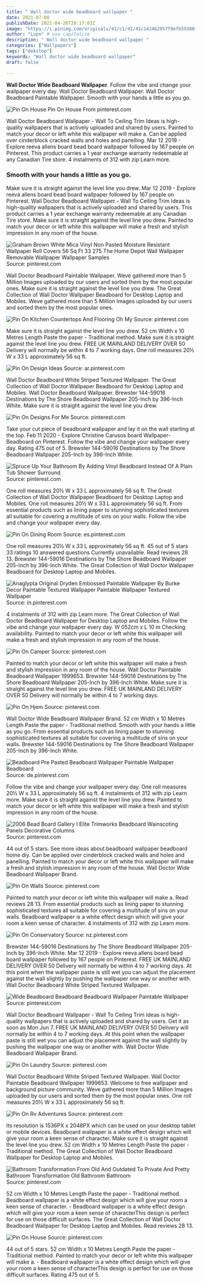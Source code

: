 ```yaml
---
title: " Wall doctor wide beadboard wallpaper "
date: 2021-07-08
publishDate: 2021-04-26T20:17:03Z
image: "https://i.pinimg.com/originals/41/c1/42/41c142462957f8efb59386f351c8796c.jpg"
author: "Lupo" # use capitalize
description: " Wall doctor wide beadboard wallpaper "
categories: ["Wallpapers"]
tags: ["dekstop"]
keywords: "Wall doctor wide beadboard wallpaper"
draft: false

---
```



**Wall Doctor Wide Beadboard Wallpaper**. Follow the vibe and change your wallpaper every day. Wall Doctor Beadboard Wallpaper. Wall Doctor Beadboard Paintable Wallpaper. Smooth with your hands a little as you go.

![Pin On House](https://i.pinimg.com/originals/41/c1/42/41c142462957f8efb59386f351c8796c.jpg "Pin On House")
Pin On House From pinterest.com


Wall Doctor Beadboard Wallpaper - Wall To Ceiling Trim Ideas is high-quality wallpapers that is actively uploaded and shared by users. Painted to match your decor or left white this wallpaper will make a. Can be applied over cinderblock cracked walls and holes and panelling. Mar 12 2019 - Explore reeva allens board bead board wallpaper followed by 167 people on Pinterest. This product carries a 1 year exchange warranty redeemable at any Canadian Tire store. 4 instalments of 312 with zip Learn more.

### Smooth with your hands a little as you go.

Make sure it is straight against the level line you drew. Mar 12 2019 - Explore reeva allens board bead board wallpaper followed by 167 people on Pinterest. Wall Doctor Beadboard Wallpaper - Wall To Ceiling Trim Ideas is high-quality wallpapers that is actively uploaded and shared by users. This product carries a 1 year exchange warranty redeemable at any Canadian Tire store. Make sure it is straight against the level line you drew. Painted to match your decor or left white this wallpaper will make a fresh and stylish impression in any room of the house.


![Graham Brown White Mica Vinyl Non Pasted Moisture Resistant Wallpaper Roll Covers 56 Sq Ft 33 275 The Home Depot Wall Wallpaper Removable Wallpaper Wallpaper Samples](https://i.pinimg.com/474x/cc/60/3e/cc603e0668d73f03ac74eeaa041d66b9.jpg "Graham Brown White Mica Vinyl Non Pasted Moisture Resistant Wallpaper Roll Covers 56 Sq Ft 33 275 The Home Depot Wall Wallpaper Removable Wallpaper Wallpaper Samples")
Source: pinterest.com

Wall Doctor Beadboard Paintable Wallpaper. Weve gathered more than 5 Million Images uploaded by our users and sorted them by the most popular ones. Make sure it is straight against the level line you drew. The Great Collection of Wall Doctor Wallpaper Beadboard for Desktop Laptop and Mobiles. Weve gathered more than 5 Million Images uploaded by our users and sorted them by the most popular ones.

![Pin On Kitchen Countertops And Flooring Oh My](https://i.pinimg.com/originals/f9/80/f6/f980f658d24c4300d1c25e7380442bfc.jpg "Pin On Kitchen Countertops And Flooring Oh My")
Source: pinterest.com

Make sure it is straight against the level line you drew. 52 cm Width x 10 Metres Length Paste the paper - Traditional method. Make sure it is straight against the level line you drew. FREE UK MAINLAND DELIVERY OVER 50 Delivery will normally be within 4 to 7 working days. One roll measures 20½ W x 33 L approximately 56 sq ft.

![Pin On Design Ideas](https://i.pinimg.com/originals/4b/8f/3e/4b8f3e7220835070001972336d78b84b.jpg "Pin On Design Ideas")
Source: ar.pinterest.com

Wall Doctor Beadboard White Striped Textured Wallpaper. The Great Collection of Wall Doctor Wallpaper Beadboard for Desktop Laptop and Mobiles. Wall Doctor Beadboard Wallpaper. Brewster 144-59016 Destinations by The Shore Beadboard Wallpaper 205-Inch by 396-Inch White. Make sure it is straight against the level line you drew.

![Pin On Designs For Me](https://i.pinimg.com/736x/ac/de/31/acde314a1e2cc988c2106aef76c26f3d.jpg "Pin On Designs For Me")
Source: pinterest.com

Take your cut piece of beadboard wallpaper and lay it on the wall starting at the top. Feb 11 2020 - Explore Christine Carusos board Wallpaper-Beadboard on Pinterest. Follow the vibe and change your wallpaper every day. Rating 475 out of 5. Brewster 144-59016 Destinations by The Shore Beadboard Wallpaper 205-Inch by 396-Inch White.

![Spruce Up Your Bathroom By Adding Vinyl Beadboard Instead Of A Plain Tub Shower Surround](https://i.pinimg.com/600x315/c8/97/3f/c8973faaecfd7f219316a89aff1c573e.jpg "Spruce Up Your Bathroom By Adding Vinyl Beadboard Instead Of A Plain Tub Shower Surround")
Source: pinterest.com

One roll measures 20½ W x 33 L approximately 56 sq ft. The Great Collection of Wall Doctor Wallpaper Beadboard for Desktop Laptop and Mobiles. One roll measures 20½ W x 33 L approximately 56 sq ft. From essential products such as lining paper to stunning sophisticated textures all suitable for covering a multitude of sins on your walls. Follow the vibe and change your wallpaper every day.

![Pin On Dining Room](https://i.pinimg.com/originals/eb/1f/89/eb1f89ede3e17e42cafd5b2bfd123bfe.jpg "Pin On Dining Room")
Source: es.pinterest.com

One roll measures 20½ W x 33 L approximately 56 sq ft. 45 out of 5 stars 33 ratings 10 answered questions Currently unavailable. Read reviews 28 13. Brewster 144-59016 Destinations by The Shore Beadboard Wallpaper 205-Inch by 396-Inch White. The Great Collection of Wall Doctor Wallpaper Beadboard for Desktop Laptop and Mobiles.

![Anaglypta Original Dryden Embossed Paintable Wallpaper By Burke Decor Paintable Textured Wallpaper Paintable Wallpaper Textured Wallpaper](https://i.pinimg.com/originals/c0/e3/68/c0e368989387dfb24889a3c696b511f8.jpg "Anaglypta Original Dryden Embossed Paintable Wallpaper By Burke Decor Paintable Textured Wallpaper Paintable Wallpaper Textured Wallpaper")
Source: in.pinterest.com

4 instalments of 312 with zip Learn more. The Great Collection of Wall Doctor Beadboard Wallpaper for Desktop Laptop and Mobiles. Follow the vibe and change your wallpaper every day. W 052cm x L 10 m Checking availability. Painted to match your decor or left white this wallpaper will make a fresh and stylish impression in any room of the house.

![Pin On Camper](https://i.pinimg.com/originals/23/cb/54/23cb5453c651f2d604de6ac45e404056.jpg "Pin On Camper")
Source: pinterest.com

Painted to match your decor or left white this wallpaper will make a fresh and stylish impression in any room of the house. Wall Doctor Paintable Beadboard Wallpaper 1999653. Brewster 144-59016 Destinations by The Shore Beadboard Wallpaper 205-Inch by 396-Inch White. Make sure it is straight against the level line you drew. FREE UK MAINLAND DELIVERY OVER 50 Delivery will normally be within 4 to 7 working days.

![Pin On Hjem](https://i.pinimg.com/originals/72/b8/ee/72b8ee2f912937f66924db6a3a211e29.png "Pin On Hjem")
Source: pinterest.com

Wall Doctor Wide Beadboard Wallpaper Brand. 52 cm Width x 10 Metres Length Paste the paper - Traditional method. Smooth with your hands a little as you go. From essential products such as lining paper to stunning sophisticated textures all suitable for covering a multitude of sins on your walls. Brewster 144-59016 Destinations by The Shore Beadboard Wallpaper 205-Inch by 396-Inch White.

![Beadboard Pre Pasted Beadboard Wallpaper Paintable Wallpaper Beadboard](https://i.pinimg.com/originals/e1/44/8a/e1448abe3de16bd0b7ec93090c6752fe.jpg "Beadboard Pre Pasted Beadboard Wallpaper Paintable Wallpaper Beadboard")
Source: de.pinterest.com

Follow the vibe and change your wallpaper every day. One roll measures 20½ W x 33 L approximately 56 sq ft. 4 instalments of 312 with zip Learn more. Make sure it is straight against the level line you drew. Painted to match your decor or left white this wallpaper will make a fresh and stylish impression in any room of the house.

![2006 Bead Board Gallery I Elite Trimworks Beadboard Wainscoting Panels Decorative Columns](https://i.pinimg.com/originals/ec/fa/b1/ecfab1c349ffb55a8ea27a3ce9869620.jpg "2006 Bead Board Gallery I Elite Trimworks Beadboard Wainscoting Panels Decorative Columns")
Source: pinterest.com

44 out of 5 stars. See more ideas about beadboard wallpaper beadboard home diy. Can be applied over cinderblock cracked walls and holes and panelling. Painted to match your decor or left white this wallpaper will make a fresh and stylish impression in any room of the house. Wall Doctor Wide Beadboard Wallpaper Brand.

![Pin On Walls](https://i.pinimg.com/736x/1b/9e/12/1b9e122e162804389df9a6cf6428eea7.jpg "Pin On Walls")
Source: pinterest.com

Painted to match your decor or left white this wallpaper will make a. Read reviews 28 13. From essential products such as lining paper to stunning sophisticated textures all suitable for covering a multitude of sins on your walls. Beadboard wallpaper is a white effect design which will give your room a keen sense of character. 4 instalments of 312 with zip Learn more.

![Pin On Conservatory](https://i.pinimg.com/originals/38/7f/2c/387f2ceae5978b2f77f299a355420f37.jpg "Pin On Conservatory")
Source: nz.pinterest.com

Brewster 144-59016 Destinations by The Shore Beadboard Wallpaper 205-Inch by 396-Inch White. Mar 12 2019 - Explore reeva allens board bead board wallpaper followed by 167 people on Pinterest. FREE UK MAINLAND DELIVERY OVER 50 Delivery will normally be within 4 to 7 working days. At this point when the wallpaper paste is still wet you can adjust the placement against the wall slightly by pushing the wallpaper one way or another with. Wall Doctor Beadboard White Striped Textured Wallpaper.

![Wide Beadboard Beadboard Beadboard Wallpaper Paintable Wallpaper](https://i.pinimg.com/736x/23/2b/42/232b421fc66d940a6d4ae774bb059d4d--home-wallpaper-designer-wallpaper.jpg "Wide Beadboard Beadboard Beadboard Wallpaper Paintable Wallpaper")
Source: pinterest.com

Wall Doctor Beadboard Wallpaper - Wall To Ceiling Trim Ideas is high-quality wallpapers that is actively uploaded and shared by users. Get it as soon as Mon Jun 7. FREE UK MAINLAND DELIVERY OVER 50 Delivery will normally be within 4 to 7 working days. At this point when the wallpaper paste is still wet you can adjust the placement against the wall slightly by pushing the wallpaper one way or another with. Wall Doctor Wide Beadboard Wallpaper Brand.

![Pin On Laundry](https://i.pinimg.com/originals/1c/18/ea/1c18ea74049a3669f30bde4656039f5f.jpg "Pin On Laundry")
Source: pinterest.com

Wall Doctor Beadboard White Striped Textured Wallpaper. Wall Doctor Paintable Beadboard Wallpaper 1999653. Welcome to free wallpaper and background picture community. Weve gathered more than 5 Million Images uploaded by our users and sorted them by the most popular ones. One roll measures 20½ W x 33 L approximately 56 sq ft.

![Pin On Rv Adventures](https://i.pinimg.com/originals/d7/87/f2/d787f279e4cc6a6440af4bf8e457a153.jpg "Pin On Rv Adventures")
Source: pinterest.com

Its resolution is 1536PX x 2048PX which can be used on your desktop tablet or mobile devices. Beadboard wallpaper is a white effect design which will give your room a keen sense of character. Make sure it is straight against the level line you drew. 52 cm Width x 10 Metres Length Paste the paper - Traditional method. The Great Collection of Wall Doctor Beadboard Wallpaper for Desktop Laptop and Mobiles.

![Bathroom Transformation From Old And Outdated To Private And Pretty Bathroom Transformation Old Bathroom Bathroom](https://i.pinimg.com/originals/cb/8d/45/cb8d453d070c33d64ebb44d373ff486d.jpg "Bathroom Transformation From Old And Outdated To Private And Pretty Bathroom Transformation Old Bathroom Bathroom")
Source: pinterest.com

52 cm Width x 10 Metres Length Paste the paper - Traditional method. Beadboard wallpaper is a white effect design which will give your room a keen sense of character. - Beadboard wallpaper is a white effect design which will give your room a keen sense of characterThis design is perfect for use on those difficult surfaces. The Great Collection of Wall Doctor Beadboard Wallpaper for Desktop Laptop and Mobiles. Read reviews 28 13.

![Pin On House](https://i.pinimg.com/originals/41/c1/42/41c142462957f8efb59386f351c8796c.jpg "Pin On House")
Source: pinterest.com

44 out of 5 stars. 52 cm Width x 10 Metres Length Paste the paper - Traditional method. Painted to match your decor or left white this wallpaper will make a. - Beadboard wallpaper is a white effect design which will give your room a keen sense of characterThis design is perfect for use on those difficult surfaces. Rating 475 out of 5.

